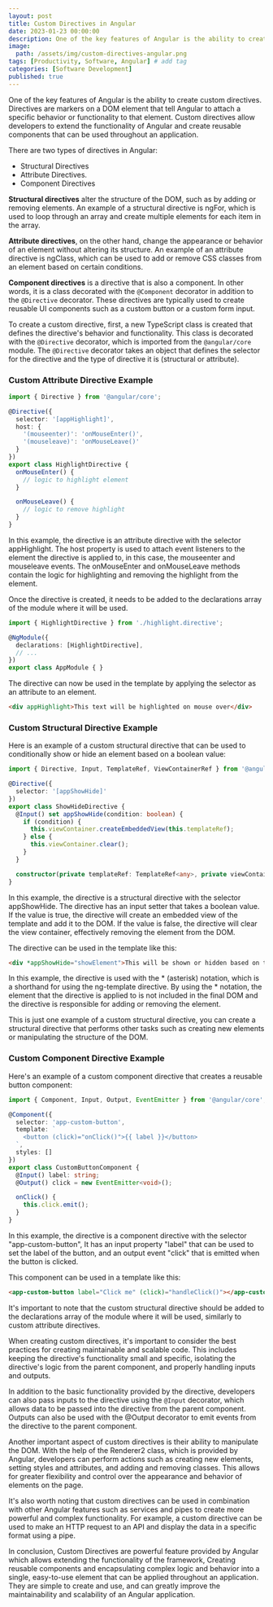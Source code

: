 ```yaml
---
layout: post
title: Custom Directives in Angular
date: 2023-01-23 00:00:00 
description: One of the key features of Angular is the ability to create custom directives. Directives are markers on a DOM element that tell Angular to attach a specific behavior or functionality to that element
image:
  path: /assets/img/custom-directives-angular.png 
tags: [Productivity, Software, Angular] # add tag
categories: [Software Development]
published: true
---
```

 One of the key features of Angular is the ability to create custom directives. Directives are markers on a DOM element that tell Angular to attach a specific behavior or functionality to that element. Custom directives allow developers to extend the functionality of Angular and create reusable components that can be used throughout an application.

There are two types of directives in Angular: 
- Structural Directives
- Attribute Directives.
- Component Directives

__Structural directives__ alter the structure of the DOM, such as by adding or removing elements. An example of a structural directive is ngFor, which is used to loop through an array and create multiple elements for each item in the array. 

__Attribute directives__, on the other hand, change the appearance or behavior of an element without altering its structure. An example of an attribute directive is ngClass, which can be used to add or remove CSS classes from an element based on certain conditions.

__Component directives__ is a directive that is also a component. In other words, it is a class decorated with the `@Component` decorator in addition to the `@Directive` decorator. These directives are typically used to create reusable UI components such as a custom button or a custom form input.

To create a custom directive, first, a new TypeScript class is created that defines the directive's behavior and functionality. This class is decorated with the `@Directive` decorator, which is imported from the `@angular/core` module. The `@Directive` decorator takes an object that defines the selector for the directive and the type of directive it is (structural or attribute). 

### Custom Attribute Directive Example
```ts
import { Directive } from '@angular/core';

@Directive({
  selector: '[appHighlight]',
  host: {
    '(mouseenter)': 'onMouseEnter()',
    '(mouseleave)': 'onMouseLeave()'
  }
})
export class HighlightDirective {
  onMouseEnter() {
    // logic to highlight element
  }

  onMouseLeave() {
    // logic to remove highlight
  }
}
```
In this example, the directive is an attribute directive with the selector appHighlight. The host property is used to attach event listeners to the element the directive is applied to, in this case, the mouseenter and mouseleave events. The onMouseEnter and onMouseLeave methods contain the logic for highlighting and removing the highlight from the element.

Once the directive is created, it needs to be added to the declarations array of the module where it will be used.
```ts
import { HighlightDirective } from './highlight.directive';

@NgModule({
  declarations: [HighlightDirective],
  // ...
})
export class AppModule { }
```
The directive can now be used in the template by applying the selector as an attribute to an element.
```html
<div appHighlight>This text will be highlighted on mouse over</div>
```

### Custom Structural Directive Example
Here is an example of a custom structural directive that can be used to conditionally show or hide an element based on a boolean value:
```ts
import { Directive, Input, TemplateRef, ViewContainerRef } from '@angular/core';

@Directive({
  selector: '[appShowHide]'
})
export class ShowHideDirective {
  @Input() set appShowHide(condition: boolean) {
    if (condition) {
      this.viewContainer.createEmbeddedView(this.templateRef);
    } else {
      this.viewContainer.clear();
    }
  }

  constructor(private templateRef: TemplateRef<any>, private viewContainer: ViewContainerRef) { }
}
```

In this example, the directive is a structural directive with the selector appShowHide. The directive has an input setter that takes a boolean value. If the value is true, the directive will create an embedded view of the template and add it to the DOM. If the value is false, the directive will clear the view container, effectively removing the element from the DOM.

The directive can be used in the template like this:
```html
<div *appShowHide="showElement">This will be shown or hidden based on the value of "showElement"</div>
```

In this example, the directive is used with the * (asterisk) notation, which is a shorthand for using the ng-template directive. By using the * notation, the element that the directive is applied to is not included in the final DOM and the directive is responsible for adding or removing the element.

This is just one example of a custom structural directive, you can create a structural directive that performs other tasks such as creating new elements or manipulating the structure of the DOM.

### Custom Component Directive Example
Here's an example of a custom component directive that creates a reusable button component:
```ts
import { Component, Input, Output, EventEmitter } from '@angular/core';

@Component({
  selector: 'app-custom-button',
  template: `
    <button (click)="onClick()">{{ label }}</button>
  `,
  styles: []
})
export class CustomButtonComponent {
  @Input() label: string;
  @Output() click = new EventEmitter<void>();

  onClick() {
    this.click.emit();
  }
}
```

In this example, the directive is a component directive with the selector "app-custom-button", It has an input property "label" that can be used to set the label of the button, and an output event "click" that is emitted when the button is clicked.

This component can be used in a template like this:
```html
<app-custom-button label="Click me" (click)="handleClick()"></app-custom-button>
```


It's important to note that the custom structural directive should be added to the declarations array of the module where it will be used, similarly to custom attribute directives.

When creating custom directives, it's important to consider the best practices for creating maintainable and scalable code. This includes keeping the directive's functionality small and specific, isolating the directive's logic from the parent component, and properly handling inputs and outputs.

In addition to the basic functionality provided by the directive, developers can also pass inputs to the directive using the `@Input` decorator, which allows data to be passed into the directive from the parent component. Outputs can also be used with the @Output decorator to emit events from the directive to the parent component.

Another important aspect of custom directives is their ability to manipulate the DOM. With the help of the Renderer2 class, which is provided by Angular, developers can perform actions such as creating new elements, setting styles and attributes, and adding and removing classes. This allows for greater flexibility and control over the appearance and behavior of elements on the page.

It's also worth noting that custom directives can be used in combination with other Angular features such as services and pipes to create more powerful and complex functionality. For example, a custom directive can be used to make an HTTP request to an API and display the data in a specific format using a pipe.

In conclusion, Custom Directives are powerful feature provided by Angular which allows extending the functionality of the framework, Creating reusable components and encapsulating complex logic and behavior into a single, easy-to-use element that can be applied throughout an application. They are simple to create and use, and can greatly improve the maintainability and scalability of an Angular application.
